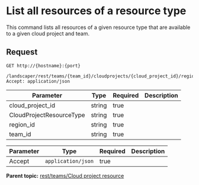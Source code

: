 # List all resources of a resource type

This command lists all resources of a given resource type that are available to a given cloud project and team.

## Request

```
GET http://{hostname}:{port}
  /landscaper/rest/teams/{team_id}/cloudprojects/{cloud_project_id}/regions/{region_id}/resources/{CloudProjectResourceType}
Accept: application/json

```

|Parameter|Type|Required|Description|
|---------|----|--------|-----------|
|cloud\_project\_id|string|true| |
|CloudProjectResourceType|string|true| |
|region\_id|string|true| |
|team\_id|string|true| |

|Parameter|Type|Required|Description|
|---------|----|--------|-----------|
|Accept|`application/json`|true| |

**Parent topic:** [rest/teams/Cloud project resource](../../com.ibm.edt.api.doc/topics/rest_teams_team_id_cloudprojects_cloud_project_id.md)

